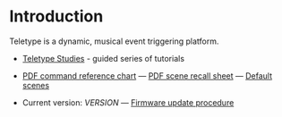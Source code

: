 # Introduction

Teletype is a dynamic, musical event triggering platform.

* [Teletype Studies](https://monome.org/docs/modular/teletype/studies-1) - guided series of tutorials
* [PDF command reference chart](https://monome.org/docs/teletype/TT_commands_3.0.pdf)
&mdash; [PDF scene recall sheet](https://monome.org/docs/teletype/TT_scene_RECALL_sheet.pdf)
&mdash; [Default scenes](http://monome.org/docs/teletype/scenes-10/)

* Current version: _VERSION_
&mdash; [Firmware update procedure](https://monome.org/docs/modular/update/)
